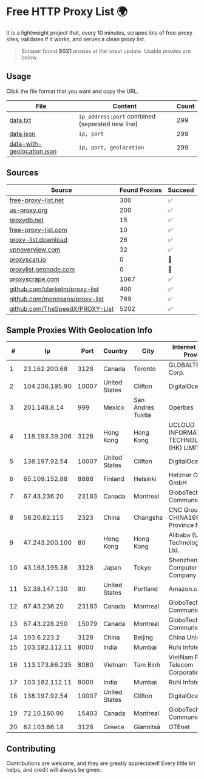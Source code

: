
# Free HTTP Proxy List 🌍

It is a lightweight project that, every 10 minutes, scrapes lots of free-proxy sites, validates if it works, and serves a clean proxy list.


> Scraper found **8021** proxies at the latest update. Usable proxies are below.

## Usage

Click the file format that you want and copy the URL.


|File|Content|Count|
|----|-------|-----|
|[data.txt](https://raw.githubusercontent.com/themiralay/Proxy-List-World/master/data.txt)|`ip_address:port` combined (seperated new line)|299|
|[data.json](https://raw.githubusercontent.com/themiralay/Proxy-List-World/master/data.json)|`ip, port`|299|
|[data-with-geolocation.json](https://raw.githubusercontent.com/themiralay/Proxy-List-World/master/data-with-geolocation.json)|`ip, port, geolocation`|299|

## Sources

|Source|Found Proxies|Succeed|
|------|-------------|-------|
|[free-proxy-list.net](https://free-proxy-list.net)|300|✅|
|[us-proxy.org](https://www.us-proxy.org)|200|✅|
|[proxydb.net](http://proxydb.net)|15|✅|
|[free-proxy-list.com](https://free-proxy-list.com/?page=&port=&type%5B%5D=http&type%5B%5D=https&up_time=0&search=Search)|10|✅|
|[proxy-list.download](https://www.proxy-list.download/HTTP)|26|✅|
|[vpnoverview.com](https://vpnoverview.com/privacy/anonymous-browsing/free-proxy-servers)|32|✅|
|[proxyscan.io](https://www.proxyscan.io)|0|🚫|
|[proxylist.geonode.com](https://proxylist.geonode.com/api/proxy-list?limit=300&page=1&sort_by=lastChecked&sort_type=desc&protocols=http,https)|0|🚫|
|[proxyscrape.com](https://api.proxyscrape.com/v2/?request=displayproxies&protocol=http&timeout=10000&country=all&ssl=all&anonymity=all)|1067|✅|
|[github.com/clarketm/proxy-list](https://raw.githubusercontent.com/clarketm/proxy-list/master/proxy-list-raw.txt)|400|✅|
|[github.com/monosans/proxy-list](https://raw.githubusercontent.com/monosans/proxy-list/main/proxies/http.txt)|769|✅|
|[github.com/TheSpeedX/PROXY-List](https://raw.githubusercontent.com/TheSpeedX/PROXY-List/master/http.txt)|5202|✅|


## Sample Proxies With Geolocation Info

|#|Ip|Port|Country|City|Internet Service Provider|
|-|--|----|-------|----|-------------------------|
|1|23.162.200.68|3128|Canada|Toronto|GLOBALTELEHOST Corp.|
|2|104.236.195.90|10007|United States|Clifton|DigitalOcean, LLC|
|3|201.148.8.14|999|Mexico|San Andres Tuxtla|Operbes|
|4|118.193.39.206|3128|Hong Kong|Hong Kong|UCLOUD INFORMATION TECHNOLOGY (HK) LIMITED|
|5|138.197.92.54|10007|United States|Clifton|DigitalOcean, LLC|
|6|65.109.152.88|8888|Finland|Helsinki|Hetzner Online GmbH|
|7|67.43.236.20|23183|Canada|Montreal|GloboTech Communications|
|8|58.20.82.115|2323|China|Changsha|CNC Group CHINA169 Hunan Province Network|
|9|47.243.200.100|80|Hong Kong|Hong Kong|Alibaba (US) Technology Co., Ltd.|
|10|43.163.195.38|3128|Japan|Tokyo|Shenzhen Tencent Computer Systems Company Limited|
|11|52.38.147.130|80|United States|Portland|Amazon.com, Inc.|
|12|67.43.236.20|23183|Canada|Montreal|GloboTech Communications|
|13|67.43.228.250|15079|Canada|Montreal|GloboTech Communications|
|14|103.6.223.2|3128|China|Beijing|China Unicom|
|15|103.182.112.11|8000|India|Mumbai|Ruhi Infotech|
|16|113.173.86.235|8080|Vietnam|Tam Binh|VietNam Post and Telecom Corporation|
|17|103.182.112.11|8000|India|Mumbai|Ruhi Infotech|
|18|138.197.92.54|10007|United States|Clifton|DigitalOcean, LLC|
|19|72.10.160.90|15403|Canada|Montreal|GloboTech Communications|
|20|62.103.66.18|3128|Greece|Giannitsá|OTEnet|



## Contributing

Contributions are welcome, and they are greatly appreciated! Every
little bit helps, and credit will always be given.

